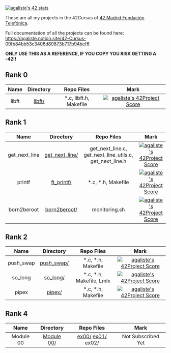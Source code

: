 [![agaliste's 42 stats](https://badge42.herokuapp.com/api/stats/agaliste?privacyName=true&)](https://github.com/somedevv/42-Cursus)

These are all my projects in the 42Cursus of [42 Madrid Fundación Telefónica](https://www.42madrid.com/).

Full documentation of all the projects can be found here: https://agaliste.notion.site/42-Cursus-09fb84bb53c3406d80873b717b94bef6

**ONLY USE THIS AS A REFERENCE, IF YOU COPY YOU RISK GETTING A -42!!**

## Rank 0

|			Name				|	Directory	| Repo Files | Mark |
|:-----------------------------------:|:------------------:|:--------------:|:--------------:|
libft								|	[libft/](https://github.com/somedevv/libft)		| *.c, libft.h, Makefile | [![agaliste's 42Project Score](https://badge42.herokuapp.com/api/project/agaliste/Libft)](https://github.com/somedevv/42-Cursus/tree/master/Rank%200/libft) |

## Rank 1

|			Name				|	Directory	| Repo Files | Mark |
|:-----------------------------------:|:------------------:|:--------------:|:--------------:|
get_next_line								|	[get_next_line/](https://github.com/somedevv/get_next_line)		| get_next_line.c, get_next_line_utils.c, get_next_line.h | [![agaliste's 42Project Score](https://badge42.herokuapp.com/api/project/agaliste/get_next_line)](https://github.com/somedevv/get_next_line) |
printf								|	[ft_printf/](https://github.com/somedevv/ft_printf)		| *.c, *.h, Makefile | [![agaliste's 42Project Score](https://badge42.herokuapp.com/api/project/agaliste/ft_printf)](https://github.com/somedevv/ft_printf) |
born2beroot								|	[born2beroot/](https://github.com/somedevv/born2beroot)		| monitoring.sh | [![agaliste's 42Project Score](https://badge42.herokuapp.com/api/project/agaliste/Born2beroot)](https://github.com/somedevv/born2beroot) |

## Rank 2

|			Name				|	Directory	| Repo Files | Mark |
|:-----------------------------------:|:------------------:|:--------------:|:--------------:|
push_swap | [push_swap/](https://github.com/somedevv/push_swap) | *.c, *.h, Makefile | [![agaliste's 42Project Score](https://badge42.herokuapp.com/api/project/agaliste/push_swap)](https://github.com/somedevv/push_swap) |
so_long | [so_long/](https://github.com/somedevv/so_long) | *.c, *.h, Makefile, Lmlx | [![agaliste's 42Project Score](https://badge42.herokuapp.com/api/project/agaliste/so_long)](https://github.com/somedevv/so_long) |
pipex | [pipex/](https://github.com/somedevv/pipex) | *.c, *.h, Makefile | [![agaliste's 42Project Score](https://badge42.herokuapp.com/api/project/agaliste/pipex)](https://github.com/somedevv/pipex) |

## Rank 4

|			Name				|	Directory	| Repo Files | Mark |
|:-----------------------------------:|:------------------:|:--------------:|:--------------:|
|Module 00								|	[Module 00/](https://github.com/somedevv/CPP_Module_00)		| [ex00/](https://github.com/somedevv/CPP_Module_00/tree/master/ex00) [ex01/](https://github.com/somedevv/CPP_Module_00/tree/master/ex01) ex02/ | Not Subscribed Yet |
